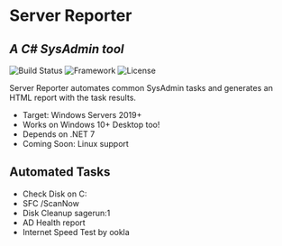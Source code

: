 # Server Reporter
## _A C# SysAdmin tool_
![Build Status](https://badgen.net/badge/ServerReporter/unreleased/red?icon=github)
![Framework](https://badgen.net/badge/.NET/7.0.9/green?icon=windows)
![License](https://badgen.net/badge/License/GPL-3.0)

Server Reporter automates common SysAdmin tasks and
generates an HTML report with the task results.
- Target: Windows Servers 2019+
- Works on Windows 10+ Desktop too!
- Depends on .NET 7
- Coming Soon: Linux support

## Automated Tasks

- Check Disk on C:
- SFC /ScanNow
- Disk Cleanup sagerun:1
- AD Health report
- Internet Speed Test by ookla
